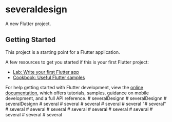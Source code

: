 # severaldesign

A new Flutter project.

## Getting Started

This project is a starting point for a Flutter application.

A few resources to get you started if this is your first Flutter project:

- [Lab: Write your first Flutter app](https://docs.flutter.dev/get-started/codelab)
- [Cookbook: Useful Flutter samples](https://docs.flutter.dev/cookbook)

For help getting started with Flutter development, view the
[online documentation](https://docs.flutter.dev/), which offers tutorials,
samples, guidance on mobile development, and a full API reference.
#   s e v e r a l D e s i g n n  
 #   s e v e r a l D e s i g n n  
 #   s e v e r a l D e s i g n n  
 #   s e v e r a l  
 #   s e v e r a l  
 #   s e v e r a l  
 #   s e v e r a l  
 #   s e v e r a l  
 "# several" 
#   s e v e r a l  
 #   s e v e r a l  
 #   s e v e r a l  
 #   s e v e r a l  
 #   s e v e r a l  
 #   s e v e r a l  
 #   s e v e r a l  
 #   s e v e r a l  
 #   s e v e r a l  
 #   s e v e r a l  
 